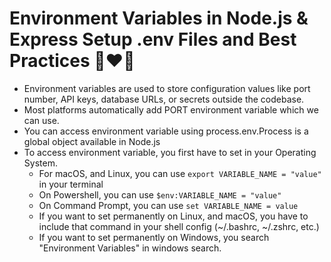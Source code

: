 # Environment Variables in Node.js & Express Setup .env Files and Best Practices 🚀❤️‍🔥

- Environment variables are used to store configuration values like port number, API keys, database URLs, or secrets outside the codebase.
- Most platforms automatically add PORT environment variable which we can use.
- You can access environment variable using process.env.Process is a global object available in Node.js
- To access environment variable, you first have to set in your Operating System.
  - For macOS, and Linux, you can use `export VARIABLE_NAME = "value"` in your terminal
  - On Powershell, you can use `$env:VARIABLE_NAME = "value"`
  - On Command Prompt, you can use `set VARIABLE_NAME = value`
  - If you want to set permanently on Linux, and macOS, you have to include that command in your shell config (~/.bashrc, ~/.zshrc, etc.)
  - If you want to set permanently on Windows, you search "Environment Variables" in windows search.

